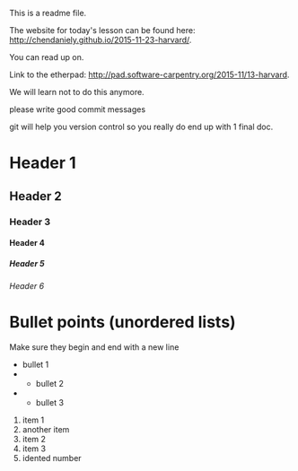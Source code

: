 This is a readme file.

The website for today's lesson can be found here: http://chendaniely.github.io/2015-11-23-harvard/.

You can read up on.

Link to the etherpad: http://pad.software-carpentry.org/2015-11/13-harvard.

We will learn not to do this anymore.

please write good commit messages

git will help you version control so you really do end up with 1 final doc.

# Header 1
## Header 2
### Header 3
#### Header 4
##### Header 5
###### Header 6

# Bullet points (unordered lists)
Make sure they begin and end with a new line

- bullet 1
- - bullet 2
-   - bullet 3

1. item 1
2. another item
2. item 2
3. item 3
  1. idented number
